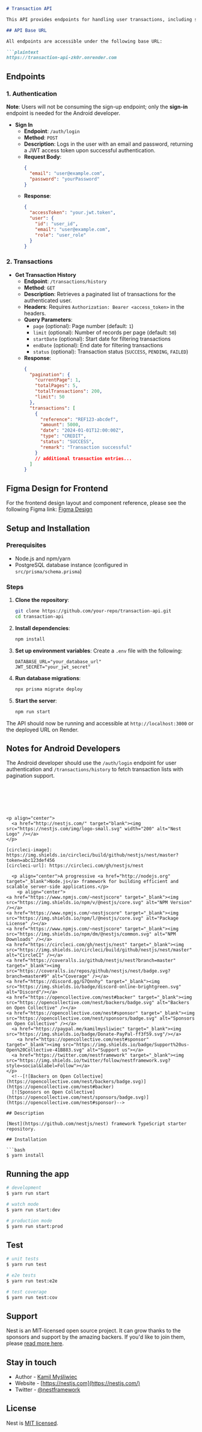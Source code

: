 

```markdown
# Transaction API

This API provides endpoints for handling user transactions, including sign-in and retrieving paginated transaction history. It is built using NestJS and uses JWT for user authentication.

## API Base URL

All endpoints are accessible under the following base URL:

```plaintext
https://transaction-api-zk0r.onrender.com
```

## Endpoints

### 1. Authentication

**Note**: Users will not be consuming the sign-up endpoint; only the **sign-in** endpoint is needed for the Android developer.

- **Sign In**
  - **Endpoint**: `/auth/login`
  - **Method**: `POST`
  - **Description**: Logs in the user with an email and password, returning a JWT access token upon successful authentication.
  - **Request Body**:
    ```json
    {
      "email": "user@example.com",
      "password": "yourPassword"
    }
    ```
  - **Response**:
    ```json
    {
      "accessToken": "your.jwt.token",
      "user": {
        "id": "user_id",
        "email": "user@example.com",
        "role": "user_role"
      }
    }
    ```

### 2. Transactions

- **Get Transaction History**
  - **Endpoint**: `/transactions/history`
  - **Method**: `GET`
  - **Description**: Retrieves a paginated list of transactions for the authenticated user.
  - **Headers**: Requires `Authorization: Bearer <access_token>` in the headers.
  - **Query Parameters**:
    - `page` (optional): Page number (default: `1`)
    - `limit` (optional): Number of records per page (default: `50`)
    - `startDate` (optional): Start date for filtering transactions
    - `endDate` (optional): End date for filtering transactions
    - `status` (optional): Transaction status (`SUCCESS`, `PENDING`, `FAILED`)
  - **Response**:
    ```json
    {
      "pagination": {
        "currentPage": 1,
        "totalPages": 5,
        "totalTransactions": 200,
        "limit": 50
      },
      "transactions": [
        {
          "reference": "REF123-abcdef",
          "amount": 5000,
          "date": "2024-01-01T12:00:00Z",
          "type": "CREDIT",
          "status": "SUCCESS",
          "remark": "Transaction successful"
        }
        // additional transaction entries...
      ]
    }
    ```

## Figma Design for Frontend

For the frontend design layout and component reference, please see the following Figma link:
[Figma Design](https://www.figma.com/design/SDBDTnGz70q7A8EL71kAfL/Frontend-test?node-id=0-1&t=3r0JdI8yqHIEe3Ql-1)

## Setup and Installation

### Prerequisites

- Node.js and npm/yarn
- PostgreSQL database instance (configured in `src/prisma/schema.prisma`)

### Steps

1. **Clone the repository**:
   ```bash
   git clone https://github.com/your-repo/transaction-api.git
   cd transaction-api
   ```

2. **Install dependencies**:
   ```bash
   npm install
   ```

3. **Set up environment variables**: Create a `.env` file with the following:
   ```plaintext
   DATABASE_URL="your_database_url"
   JWT_SECRET="your_jwt_secret"
   ```

4. **Run database migrations**:
   ```bash
   npx prisma migrate deploy
   ```

5. **Start the server**:
   ```bash
   npm run start
   ```

The API should now be running and accessible at `http://localhost:3000` or the deployed URL on Render.

## Notes for Android Developers

The Android developer should use the `/auth/login` endpoint for user authentication and `/transactions/history` to fetch transaction lists with pagination support.

```






<p align="center">
  <a href="http://nestjs.com/" target="blank"><img src="https://nestjs.com/img/logo-small.svg" width="200" alt="Nest Logo" /></a>
</p>

[circleci-image]: https://img.shields.io/circleci/build/github/nestjs/nest/master?token=abc123def456
[circleci-url]: https://circleci.com/gh/nestjs/nest

  <p align="center">A progressive <a href="http://nodejs.org" target="_blank">Node.js</a> framework for building efficient and scalable server-side applications.</p>
    <p align="center">
<a href="https://www.npmjs.com/~nestjscore" target="_blank"><img src="https://img.shields.io/npm/v/@nestjs/core.svg" alt="NPM Version" /></a>
<a href="https://www.npmjs.com/~nestjscore" target="_blank"><img src="https://img.shields.io/npm/l/@nestjs/core.svg" alt="Package License" /></a>
<a href="https://www.npmjs.com/~nestjscore" target="_blank"><img src="https://img.shields.io/npm/dm/@nestjs/common.svg" alt="NPM Downloads" /></a>
<a href="https://circleci.com/gh/nestjs/nest" target="_blank"><img src="https://img.shields.io/circleci/build/github/nestjs/nest/master" alt="CircleCI" /></a>
<a href="https://coveralls.io/github/nestjs/nest?branch=master" target="_blank"><img src="https://coveralls.io/repos/github/nestjs/nest/badge.svg?branch=master#9" alt="Coverage" /></a>
<a href="https://discord.gg/G7Qnnhy" target="_blank"><img src="https://img.shields.io/badge/discord-online-brightgreen.svg" alt="Discord"/></a>
<a href="https://opencollective.com/nest#backer" target="_blank"><img src="https://opencollective.com/nest/backers/badge.svg" alt="Backers on Open Collective" /></a>
<a href="https://opencollective.com/nest#sponsor" target="_blank"><img src="https://opencollective.com/nest/sponsors/badge.svg" alt="Sponsors on Open Collective" /></a>
  <a href="https://paypal.me/kamilmysliwiec" target="_blank"><img src="https://img.shields.io/badge/Donate-PayPal-ff3f59.svg"/></a>
    <a href="https://opencollective.com/nest#sponsor"  target="_blank"><img src="https://img.shields.io/badge/Support%20us-Open%20Collective-41B883.svg" alt="Support us"></a>
  <a href="https://twitter.com/nestframework" target="_blank"><img src="https://img.shields.io/twitter/follow/nestframework.svg?style=social&label=Follow"></a>
</p>
  <!--[![Backers on Open Collective](https://opencollective.com/nest/backers/badge.svg)](https://opencollective.com/nest#backer)
  [![Sponsors on Open Collective](https://opencollective.com/nest/sponsors/badge.svg)](https://opencollective.com/nest#sponsor)-->

## Description

[Nest](https://github.com/nestjs/nest) framework TypeScript starter repository.

## Installation

```bash
$ yarn install
```

## Running the app

```bash
# development
$ yarn run start

# watch mode
$ yarn run start:dev

# production mode
$ yarn run start:prod
```

## Test

```bash
# unit tests
$ yarn run test

# e2e tests
$ yarn run test:e2e

# test coverage
$ yarn run test:cov
```

## Support

Nest is an MIT-licensed open source project. It can grow thanks to the sponsors and support by the amazing backers. If you'd like to join them, please [read more here](https://docs.nestjs.com/support).

## Stay in touch

- Author - [Kamil Myśliwiec](https://kamilmysliwiec.com)
- Website - [https://nestjs.com](https://nestjs.com/)
- Twitter - [@nestframework](https://twitter.com/nestframework)

## License

Nest is [MIT licensed](LICENSE).
